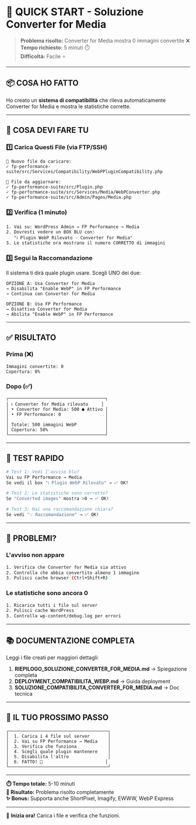 # 🎯 QUICK START - Soluzione Converter for Media

> **Problema risolto:** Converter for Media mostra 0 immagini convertite ❌  
> **Tempo richiesto:** 5 minuti ⏱️  
> **Difficoltà:** Facile ⭐

---

## 📦 COSA HO FATTO

Ho creato un **sistema di compatibilità** che rileva automaticamente Converter for Media e mostra le statistiche corrette.

---

## 🚀 COSA DEVI FARE TU

### 1️⃣ Carica Questi File (via FTP/SSH)

```
📁 Nuovo file da caricare:
✓ fp-performance-suite/src/Services/Compatibility/WebPPluginCompatibility.php

📝 File da aggiornare:
✓ fp-performance-suite/src/Plugin.php
✓ fp-performance-suite/src/Services/Media/WebPConverter.php  
✓ fp-performance-suite/src/Admin/Pages/Media.php
```

### 2️⃣ Verifica (1 minuto)

```
1. Vai su: WordPress Admin → FP Performance → Media
2. Dovresti vedere un BOX BLU con:
   "ℹ️ Plugin WebP Rilevato - Converter for Media"
3. Le statistiche ora mostrano il numero CORRETTO di immagini
```

### 3️⃣ Segui la Raccomandazione

Il sistema ti dirà quale plugin usare. Scegli UNO dei due:

```
OPZIONE A: Usa Converter for Media
→ Disabilita "Enable WebP" in FP Performance
→ Continua con Converter for Media

OPZIONE B: Usa FP Performance  
→ Disattiva Converter for Media
→ Abilita "Enable WebP" in FP Performance
```

---

## ✅ RISULTATO

### Prima (❌)
```
Immagini convertite: 0
Copertura: 0%
```

### Dopo (✅)
```
┌─────────────────────────────────────┐
│ ℹ️ Converter for Media rilevato     │
│ • Converter for Media: 500 ● Attivo │
│ • FP Performance: 0                 │
│                                     │
│ Totale: 500 immagini WebP           │
│ Copertura: 50%                      │
└─────────────────────────────────────┘
```

---

## 🧪 TEST RAPIDO

```bash
# Test 1: Vedi l'avviso blu?
Vai su FP Performance → Media
Se vedi il box "ℹ️ Plugin WebP Rilevato" → ✅ OK!

# Test 2: Le statistiche sono corrette?
Se "Converted images" mostra >0 → ✅ OK!

# Test 3: Hai una raccomandazione chiara?
Se vedi "💡 Raccomandazione" → ✅ OK!
```

---

## 🔧 PROBLEMI?

### L'avviso non appare
```bash
1. Verifica che Converter for Media sia attivo
2. Controlla che abbia convertito almeno 1 immagine
3. Pulisci cache browser (Ctrl+Shift+R)
```

### Le statistiche sono ancora 0
```bash
1. Ricarica tutti i file sul server
2. Pulisci cache WordPress
3. Controlla wp-content/debug.log per errori
```

---

## 📚 DOCUMENTAZIONE COMPLETA

Leggi i file creati per maggiori dettagli:

1. **RIEPILOGO_SOLUZIONE_CONVERTER_FOR_MEDIA.md** → Spiegazione completa  
2. **DEPLOYMENT_COMPATIBILITA_WEBP.md** → Guida deployment  
3. **SOLUZIONE_COMPATIBILITA_CONVERTER_FOR_MEDIA.md** → Doc tecnica

---

## 🎯 IL TUO PROSSIMO PASSO

```
┌──────────────────────────────────────┐
│  1. Carica i 4 file sul server       │
│  2. Vai su FP Performance → Media    │
│  3. Verifica che funziona            │
│  4. Scegli quale plugin mantenere    │
│  5. Disabilita l'altro               │
│  6. FATTO! 🎉                        │
└──────────────────────────────────────┘
```

---

**⏱️ Tempo totale:** 5-10 minuti  
**🎯 Risultato:** Problema risolto completamente  
**✨ Bonus:** Supporta anche ShortPixel, Imagify, EWWW, WebP Express

---

🚀 **Inizia ora!** Carica i file e verifica che funzioni.

